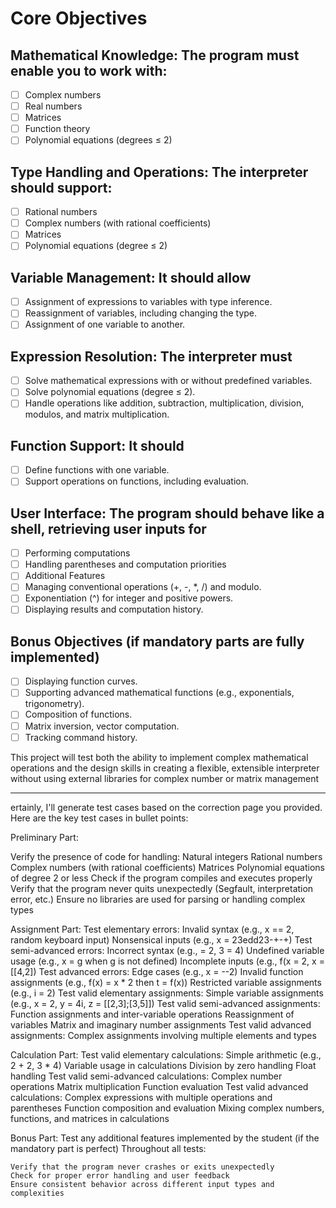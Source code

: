 # Core Objectives

## Mathematical Knowledge: The program must enable you to work with:

- [ ] Complex numbers
- [ ] Real numbers
- [ ] Matrices
- [ ] Function theory
- [ ] Polynomial equations (degrees ≤ 2)

## Type Handling and Operations: The interpreter should support:

- [ ] Rational numbers
- [ ] Complex numbers (with rational coefficients)
- [ ] Matrices
- [ ] Polynomial equations (degree ≤ 2)

## Variable Management: It should allow

- [ ] Assignment of expressions to variables with type inference.
- [ ] Reassignment of variables, including changing the type.
- [ ] Assignment of one variable to another.

## Expression Resolution: The interpreter must

- [ ] Solve mathematical expressions with or without predefined variables.
- [ ] Solve polynomial equations (degree ≤ 2).
- [ ] Handle operations like addition, subtraction, multiplication, division, modulos, and matrix multiplication.

## Function Support: It should

- [ ] Define functions with one variable.
- [ ] Support operations on functions, including evaluation.

## User Interface: The program should behave like a shell, retrieving user inputs for

- [ ] Performing computations
- [ ] Handling parentheses and computation priorities
- [ ] Additional Features
- [ ] Managing conventional operations (+, -, *, /) and modulo.
- [ ] Exponentiation (^) for integer and positive powers.
- [ ] Displaying results and computation history.

## Bonus Objectives (if mandatory parts are fully implemented)

- [ ] Displaying function curves.
- [ ] Supporting advanced mathematical functions (e.g., exponentials, trigonometry).
- [ ] Composition of functions.
- [ ] Matrix inversion, vector computation.
- [ ] Tracking command history.

This project will test both the ability to implement complex mathematical operations and the design skills in creating a flexible, extensible interpreter without using external libraries for complex number or matrix management

---------

ertainly, I'll generate test cases based on the correction page you provided. Here are the key test cases in bullet points:

Preliminary Part:

Verify the presence of code for handling:
    Natural integers
    Rational numbers
    Complex numbers (with rational coefficients)
    Matrices
    Polynomial equations of degree 2 or less
    Check if the program compiles and executes properly
    Verify that the program never quits unexpectedly (Segfault, interpretation error, etc.)
    Ensure no libraries are used for parsing or handling complex types

Assignment Part:
    Test elementary errors:
    Invalid syntax (e.g., x == 2, random keyboard input)
    Nonsensical inputs (e.g., x = 23edd23-+-+)
    Test semi-advanced errors:
    Incorrect syntax (e.g., = 2, 3 = 4)
    Undefined variable usage (e.g., x = g when g is not defined)
    Incomplete inputs (e.g., f(x = 2, x = [[4,2])
    Test advanced errors:
    Edge cases (e.g., x = --2)
    Invalid function assignments (e.g., f(x) = x * 2 then t = f(x))
    Restricted variable assignments (e.g., i = 2)
    Test valid elementary assignments:
    Simple variable assignments (e.g., x = 2, y = 4i, z = [[2,3];[3,5]])
    Test valid semi-advanced assignments:
    Function assignments and inter-variable operations
    Reassignment of variables
    Matrix and imaginary number assignments
    Test valid advanced assignments:
    Complex assignments involving multiple elements and types

Calculation Part:
    Test valid elementary calculations:
    Simple arithmetic (e.g., 2 + 2, 3 * 4)
    Variable usage in calculations
    Division by zero handling
    Float handling
    Test valid semi-advanced calculations:
    Complex number operations
    Matrix multiplication
    Function evaluation
    Test valid advanced calculations:
    Complex expressions with multiple operations and parentheses
    Function composition and evaluation
    Mixing complex numbers, functions, and matrices in calculations

Bonus Part:
    Test any additional features implemented by the student (if the mandatory part is perfect)
    Throughout all tests:

    Verify that the program never crashes or exits unexpectedly
    Check for proper error handling and user feedback
    Ensure consistent behavior across different input types and complexities